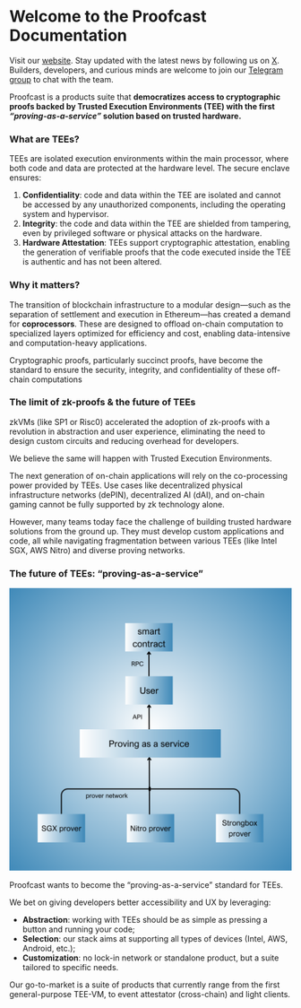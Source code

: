 # Welcome to the Proofcast Documentation

Visit our [website](https://www.proofcast.xyz/). Stay updated with the latest news by following us on [X](https://www.x.com/proofcastlabs). Builders, developers, and curious minds are welcome to join our [Telegram group](https://t.me/proofcast_builder) to chat with the team.


Proofcast is a products suite that **democratizes access to cryptographic proofs backed by Trusted Execution Environments (TEE) with the first _“proving-as-a-service”_ solution based on trusted hardware.**  

### **What are TEEs?**

TEEs are isolated execution environments within the main processor, where both code and data are protected at the hardware level. The secure enclave ensures:

1. **Confidentiality**: code and data within the TEE are isolated and cannot be accessed by any unauthorized components, including the operating system and hypervisor.
2. **Integrity**: the code and data within the TEE are shielded from tampering, even by privileged software or physical attacks on the hardware.
3. **Hardware Attestation**: TEEs support cryptographic attestation, enabling the generation of verifiable proofs that the code executed inside the TEE is authentic and has not been altered.

### **Why it matters?**

The transition of blockchain infrastructure to a modular design—such as the separation of settlement and execution in Ethereum—has created a demand for **coprocessors**. These are designed to offload on-chain computation to specialized layers optimized for efficiency and cost, enabling data-intensive and computation-heavy applications.

Cryptographic proofs, particularly succinct proofs, have become the standard to ensure the security, integrity, and confidentiality of these off-chain computations


### **The limit of zk-proofs & the future of TEEs**

zkVMs (like SP1 or Risc0) accelerated the adoption of zk-proofs with a revolution in abstraction and user experience, eliminating the need to design custom circuits and reducing overhead for developers.

We believe the same will happen with Trusted Execution Environments. 

The next generation of on-chain applications will rely on the co-processing power provided by TEEs. Use cases like decentralized physical infrastructure networks (dePIN), decentralized AI (dAI), and on-chain gaming cannot be fully supported by zk technology alone.

However, many teams today face the challenge of building trusted hardware solutions from the ground up. They must develop custom applications and code, all while navigating fragmentation between various TEEs (like Intel SGX, AWS Nitro) and diverse proving networks.


### **The future of TEEs: “proving-as-a-service”**

![](./Proving-as-a-service.png)

Proofcast wants to become the “proving-as-a-service” standard for TEEs.

We bet on giving developers better accessibility and UX by leveraging:

- **Abstraction**: working with TEEs should be as simple as pressing a button and running your code;
- **Selection**: our stack aims at supporting all types of devices (Intel, AWS, Android, etc.);
- **Customization**: no lock-in network or standalone product, but a suite tailored to specific needs.

Our go-to-market is a suite of products that currently range from the first general-purpose TEE-VM, to event attestator (cross-chain) and light clients.
